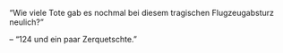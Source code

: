 “Wie viele Tote gab es nochmal bei diesem tragischen Flugzeugabsturz neulich?”

– “124 und ein paar Zerquetschte.”

